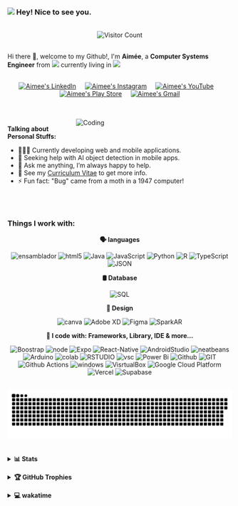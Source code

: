 ### <img src="https://slackmojis.com/emojis/10796-among_us_party/download" width="30"/> Hey! Nice to see you.

<br>
<div align="center">
    <img src="https://profile-counter.glitch.me/{EmePin}/count.svg" alt="Visitor Count">
</div>
<br>



Hi there 👋, welcome to my Github!, I'm **Aimée**, a **Computer Systems Engineer** from <img src="https://cdn-icons-png.flaticon.com/512/630/630615.png" width="13"/> currently living in <img src="https://cdn-icons-png.flaticon.com/512/630/630615.png" width="13"/> 
<br>
<br>
<p align="center">
    <a href="https://www.linkedin.com/in/aimee-pineda/"><img alt="Aimee's LinkedIn" width="25px" src="https://cdn.jsdelivr.net/npm/simple-icons@v3/icons/linkedin.svg"/></a>&nbsp;&nbsp;&nbsp;&nbsp;
    <a href="https://www.instagram.com/ai.meine/"><img alt="Aimee's Instagram" width="25px" src="https://cdn.jsdelivr.net/npm/simple-icons@v3/icons/instagram.svg"/></a>&nbsp;&nbsp;&nbsp;&nbsp;
    <a href="https://youtube.com/@aimeepineda8400"><img alt="Aimee's YouTube" width="25px" src="https://cdn.jsdelivr.net/npm/simple-icons@v3/icons/youtube.svg"/></a>&nbsp;&nbsp;&nbsp;&nbsp;
    <a href="https://play.google.com/store/apps/developer?id=Aim%C3%A9e+Pineda"><img alt="Aimee's Play Store" width="25px" src="https://cdn.jsdelivr.net/npm/simple-icons@v3/icons/googleplay.svg"/></a>&nbsp;&nbsp;&nbsp;&nbsp;
    <a href="mailto:aimeepinedanivon@gmail.com"><img alt="Aimee's Gmail" width="25px" src="https://cdn.jsdelivr.net/npm/simple-icons@v3/icons/gmail.svg"/></a>
</p>

<br>
<br>

<img align="right" width=350px alt="Coding" src="https://media.giphy.com/media/137EaR4vAOCn1S/giphy.gif" />

**Talking about Personal Stuffs:**

- 👩🏻‍💻 Currently developing web and mobile applications.  
- 🤝 Seeking help with AI object detection in mobile apps.  
- 💬 Ask me anything, I’m always happy to help.  
- 📝 See my [Curriculum Vitae](https://drive.google.com/file/d/1BVW05-e03AvEFB_c3MBZaVbgNhcJtH9A/view?usp=sharing) to get more info.  
- ⚡ Fun fact: "Bug" came from a moth in a 1947 computer!  


<br>
<br>


### Things I work with:

<div align="center">

<b>🗣️ languages</b>

![ensamblador](https://img.shields.io/badge/Assembly-654FF0?style=flat-square&logo=Assembly&logoColor=white)
![html5](https://img.shields.io/badge/HTML5-E34F26?style=flat-square&logo=html5&logoColor=white) 
![Java](https://img.shields.io/badge/java-%23ED8B00.svg?style=flat-square&logo=java&logoColor=white) 
![JavaScript](https://img.shields.io/badge/JavaScript-323330?style=flat-square&logo=javascript&logoColor=F7DF1E) 
![Python](https://img.shields.io/badge/python-3670A0?style=flat-square&logo=python&logoColor=ffdd54) 
![R](https://img.shields.io/badge/R-276DC3?style=flat-square&logo=r&logoColor=white) 
![TypeScript](https://img.shields.io/badge/TypeScript-007ACC?style=flat-square&logo=typescript&logoColor=white)
![JSON](https://img.shields.io/badge/JSON-000000?style=flat-square&logo=json&logoColor=white)

<b>🛢 Database</b>

![SQL](https://img.shields.io/badge/SQL-003B57?style=flat-square&logo=postgresql&logoColor=white)

<b>🎨 Design</b>

![canva](https://img.shields.io/badge/Canva-%2300C4CC.svg?&style=flat-square&logo=Canva&logoColor=white) 
![Adobe XD](https://img.shields.io/badge/Adobe%20XD-470137?style=flat-square&logo=Adobe%20XD&logoColor=#FF61F6) 
![Figma](https://img.shields.io/badge/Figma-F24E1E?style=flat-square&logo=figma&logoColor=white) 
![SparkAR](https://img.shields.io/badge/Spark%20AR-FF5C83?style=flat-square&logo=SparkAR&logoColor=white)

<b>🚀 I code with: Frameworks, Library, IDE & more...</b>

![Boostrap](https://img.shields.io/badge/Bootstrap-563D7C?style=flat-square&logo=bootstrap&logoColor=white) 
![node](https://img.shields.io/badge/Node.js-339933?style=flat-square&logo=nodedotjs&logoColor=white) 
![Expo](https://img.shields.io/badge/Expo-1B1F23?style=flat-square&logo=expo&logoColor=white) 
![React-Native](https://img.shields.io/badge/React_Native-20232A?style=flat-square&logo=react&logoColor=61DAFB) 
![AndroidStudio](https://img.shields.io/badge/Android_Studio-3DDC84?style=flat-square&logo=android-studio&logoColor=white) 
![neatbeans](https://img.shields.io/badge/apache%20netbeans-1B6AC6?style=flat-square&logo=apache%20netbeans%20IDE&logoColor=white) 
![Arduino](https://img.shields.io/badge/Arduino_IDE-00979D?style=flat-square&logo=arduino&logoColor=white) 
![colab](https://img.shields.io/badge/Colab-F9AB00?style=flat-square&logo=googlecolab&color=525252) 
![RSTUDIO](https://img.shields.io/badge/RStudio-75AADB?style=flat-square&logo=RStudio&logoColor=white) 
![vsc](https://img.shields.io/badge/VSCode-0078D4?style=flat-square&logo=visual%20studio%20code&logoColor=white) 
![Power Bi](https://img.shields.io/badge/PowerBI-F2C811?style=flat-square&logo=Power%20BI&logoColor=white) 
![Github](https://img.shields.io/badge/GitHub%20Pages-222222?style=flat-square&logo=GitHub%20Pages&logoColor=white) 
![GIT](https://img.shields.io/badge/GIT-E44C30?style=flat-square&logo=git&logoColor=white) 
![Github Actions](https://img.shields.io/badge/Github%20Actions-282a2e?style=flat-square&logo=githubactions&logoColor=367cfe) 
![windows](https://img.shields.io/badge/Windows-0078D6?style=flat-square&logo=windows&logoColor=white) 
![VisrtualBox](https://img.shields.io/badge/VirtualBox-21416b?style=flat-square&logo=VirtualBox&logoColor=white) 
![Google Cloud Platform](https://img.shields.io/badge/Google%20Cloud%20Platform-4285F4?style=flat-square&logo=googlecloud&logoColor=white)
![Vercel](https://img.shields.io/badge/Vercel-000000?style=flat-square&logo=vercel&logoColor=white)
![Supabase](https://img.shields.io/badge/Supabase-%233DAF4B.svg?style=flat-square&logo=supabase&logoColor=white) 

</div>

<br>
<div align="center">
    <img src="https://github.com/EmePin/EmePin/blob/output/github-snake.svg" alt="snake gif"/>
</div>
<br>
<br>

<details>
  <summary>
    <b>📊 Stats</b>

  </summary>
  <br>

<div align="center">
	
 
![](https://github-profile-summary-cards.vercel.app/api/cards/profile-details?username=EmePin&theme=dracula)	
[![](https://github-readme-stats.vercel.app/api?username=emepin&theme=dracula&hide_border=false&include_all_commits=true&count_private=false&show_icons=true)](https://github.com/emepin/github-readme-stats)
![](https://github-readme-streak-stats.herokuapp.com/?user=emepin&theme=dracula&hide_border=false)
![](https://github-readme-stats.vercel.app/api/top-langs/?username=emepin&theme=dracula&hide_border=false&include_all_commits=true&count_private=false&layout=compact)

[![Ashutosh's github activity graph](https://github-readme-activity-graph.vercel.app/graph?username=EmePin&theme=dracula)](https://github.com/EmePin/github-readme-activity-graph)


<!-- 
<a href="https://codestats.net/users/WEGFan">
  <img src='https://codestats-readme.wegfan.cn/history-graph/WEGFan?width=1000&height=300&timezone=08:00&history_days=30&max_languages=12&language_colors=["3e4053","f15854","5da5da","faa43a","60bd68","f17cb0","b2912f","00897b","b276b2","ffc0cb","cddc39","7e57c2","bdbdbd"]' alt="WEGFan's Code::Stats history graph" />
</a>
-->



</div>
</details>

  


<br>
<details>
  <summary>
<b>🏆 GitHub Trophies</b>

  </summary>


<br>
<div align="center">
	
![](https://github-profile-trophy.vercel.app/?username=emepin&theme=dracula&no-frame=false&no-bg=false&margin-w=20)

</div>

</details>












<!-- spoty
![Alt text](https://spotify-recently-played-readme.vercel.app/api?user=22fnpkcydd7ignrvtbjlwh5di)

![Alt text](https://spotify-recently-played-readme.vercel.app/api?user=22fnpkcydd7ignrvtbjlwh5di&count={count})

![Alt text](https://spotify-recently-played-readme.vercel.app/api?user=22fnpkcydd7ignrvtbjlwh5di&unique={true|1|on|yes}) 

![Alt text](https://spotify-recently-played-readme.vercel.app/api?user=22fnpkcydd7ignrvtbjlwh5di&unique={true|1|on|yes})
-->



<br>
<details>
  <summary>
<b>💻 wakatime</b>
  </summary>
<br>


<div align="left">
	<!--START_SECTION:aim-->

```txt
From: 10 October 2023 - To: 25 August 2025

Total Time: 1,205 hrs 40 mins

JavaScript        919 hrs 37 mins ███████████████████░░░░░░   76.10 %
Python            77 hrs 36 mins  █▓░░░░░░░░░░░░░░░░░░░░░░░   06.42 %
JSON              74 hrs 1 min    █▓░░░░░░░░░░░░░░░░░░░░░░░   06.13 %
TypeScript        52 hrs 4 mins   █░░░░░░░░░░░░░░░░░░░░░░░░   04.31 %
Markdown          19 hrs 13 mins  ▒░░░░░░░░░░░░░░░░░░░░░░░░   01.59 %
CSS               12 hrs 16 mins  ▒░░░░░░░░░░░░░░░░░░░░░░░░   01.02 %
Text              11 hrs 17 mins  ▒░░░░░░░░░░░░░░░░░░░░░░░░   00.93 %
SQL               7 hrs 51 mins   ░░░░░░░░░░░░░░░░░░░░░░░░░   00.65 %
Java              6 hrs 24 mins   ░░░░░░░░░░░░░░░░░░░░░░░░░   00.53 %
TeX               6 hrs 21 mins   ░░░░░░░░░░░░░░░░░░░░░░░░░   00.53 %
HTML              5 hrs 41 mins   ░░░░░░░░░░░░░░░░░░░░░░░░░   00.47 %
Prolog            3 hrs 29 mins   ░░░░░░░░░░░░░░░░░░░░░░░░░   00.29 %
Other             2 hrs 42 mins   ░░░░░░░░░░░░░░░░░░░░░░░░░   00.22 %
```

<!--END_SECTION:aim-->
</div>






<!--START_SECTION:waka-->
![Code Time](http://img.shields.io/badge/Code%20Time-1%2C208%20hrs%2022%20mins-blue)

![Profile Views](http://img.shields.io/badge/Profile%20Views-0-blue)

![Lines of code](https://img.shields.io/badge/From%20Hello%20World%20I%27ve%20Written-3.8%20million%20lines%20of%20code-blue)

**🐱 My GitHub Data** 

> 📦 556.7 kB Used in GitHub's Storage 
 > 
> 🏆 129 Contributions in the Year 2025
 > 
> 💼 Opted to Hire
 > 
> 📜 62 Public Repositories 
 > 
> 🔑 52 Private Repositories 
 > 
**I'm a Night 🦉** 

```text
🌞 Morning                116 commits         ⬜⬜⬜⬜⬜⬜⬜⬜⬜⬜⬜⬜⬜⬜⬜⬜⬜⬜⬜⬜⬜⬜⬜⬜⬜   01.93 % 
🌆 Daytime                1803 commits        ⬛⬛⬛⬛⬛⬛⬛⬛⬜⬜⬜⬜⬜⬜⬜⬜⬜⬜⬜⬜⬜⬜⬜⬜⬜   30.02 % 
🌃 Evening                3896 commits        ⬛⬛⬛⬛⬛⬛⬛⬛⬛⬛⬛⬛⬛⬛⬛⬛⬜⬜⬜⬜⬜⬜⬜⬜⬜   64.87 % 
🌙 Night                  191 commits         ⬛⬜⬜⬜⬜⬜⬜⬜⬜⬜⬜⬜⬜⬜⬜⬜⬜⬜⬜⬜⬜⬜⬜⬜⬜   03.18 % 
```
📅 **I'm Most Productive on Tuesday** 

```text
Monday                   967 commits         ⬛⬛⬛⬛⬜⬜⬜⬜⬜⬜⬜⬜⬜⬜⬜⬜⬜⬜⬜⬜⬜⬜⬜⬜⬜   16.10 % 
Tuesday                  1046 commits        ⬛⬛⬛⬛⬜⬜⬜⬜⬜⬜⬜⬜⬜⬜⬜⬜⬜⬜⬜⬜⬜⬜⬜⬜⬜   17.42 % 
Wednesday                1024 commits        ⬛⬛⬛⬛⬜⬜⬜⬜⬜⬜⬜⬜⬜⬜⬜⬜⬜⬜⬜⬜⬜⬜⬜⬜⬜   17.05 % 
Thursday                 879 commits         ⬛⬛⬛⬛⬜⬜⬜⬜⬜⬜⬜⬜⬜⬜⬜⬜⬜⬜⬜⬜⬜⬜⬜⬜⬜   14.64 % 
Friday                   756 commits         ⬛⬛⬛⬜⬜⬜⬜⬜⬜⬜⬜⬜⬜⬜⬜⬜⬜⬜⬜⬜⬜⬜⬜⬜⬜   12.59 % 
Saturday                 646 commits         ⬛⬛⬛⬜⬜⬜⬜⬜⬜⬜⬜⬜⬜⬜⬜⬜⬜⬜⬜⬜⬜⬜⬜⬜⬜   10.76 % 
Sunday                   688 commits         ⬛⬛⬛⬜⬜⬜⬜⬜⬜⬜⬜⬜⬜⬜⬜⬜⬜⬜⬜⬜⬜⬜⬜⬜⬜   11.46 % 
```


📊 **This Week I Spent My Time On** 

```text
🕑︎ Time Zone: America/Mexico_City

💬 Programming Languages: 
Python                   9 hrs 30 mins       ⬛⬛⬛⬛⬛⬛⬛⬛⬛⬛⬛⬛⬛⬛⬛⬛⬛⬛⬛⬛⬛⬛⬛⬛⬛   100.00 % 

🔥 Editors: 
VS Code                  9 hrs 30 mins       ⬛⬛⬛⬛⬛⬛⬛⬛⬛⬛⬛⬛⬛⬛⬛⬛⬛⬛⬛⬛⬛⬛⬛⬛⬛   100.00 % 

🐱‍💻 Projects: 
python                   9 hrs 30 mins       ⬛⬛⬛⬛⬛⬛⬛⬛⬛⬛⬛⬛⬛⬛⬛⬛⬛⬛⬛⬛⬛⬛⬛⬛⬛   100.00 % 

💻 Operating System: 
Windows                  9 hrs 30 mins       ⬛⬛⬛⬛⬛⬛⬛⬛⬛⬛⬛⬛⬛⬛⬛⬛⬛⬛⬛⬛⬛⬛⬛⬛⬛   100.00 % 
```

**I Mostly Code in JavaScript** 

```text
Java                     16 repos            ⬛⬛⬛⬛⬛⬜⬜⬜⬜⬜⬜⬜⬜⬜⬜⬜⬜⬜⬜⬜⬜⬜⬜⬜⬜   20.25 % 
TypeScript               14 repos            ⬛⬛⬛⬛⬜⬜⬜⬜⬜⬜⬜⬜⬜⬜⬜⬜⬜⬜⬜⬜⬜⬜⬜⬜⬜   17.72 % 
HTML                     12 repos            ⬛⬛⬛⬛⬜⬜⬜⬜⬜⬜⬜⬜⬜⬜⬜⬜⬜⬜⬜⬜⬜⬜⬜⬜⬜   15.19 % 
Python                   6 repos             ⬛⬛⬜⬜⬜⬜⬜⬜⬜⬜⬜⬜⬜⬜⬜⬜⬜⬜⬜⬜⬜⬜⬜⬜⬜   07.59 % 
TeX                      1 repo              ⬜⬜⬜⬜⬜⬜⬜⬜⬜⬜⬜⬜⬜⬜⬜⬜⬜⬜⬜⬜⬜⬜⬜⬜⬜   01.27 % 
```



**Timeline**

![Lines of Code chart](https://raw.githubusercontent.com/EmePin/EmePin/main/assets/bar_graph.png)


 Last Updated on 25/08/2025 12:57:07 UTC
<!--END_SECTION:waka-->



</details>

<br>




